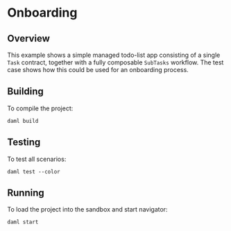 # Onboarding

## Overview

This example shows a simple managed todo-list app consisting of a single `Task` contract, together with a fully composable `SubTasks` workflow.
The test case shows how this could be used for an onboarding process.

## Building
To compile the project:
```
daml build
```

## Testing
To test all scenarios:
```
daml test --color
```

## Running
To load the project into the sandbox and start navigator:
```
daml start
```
